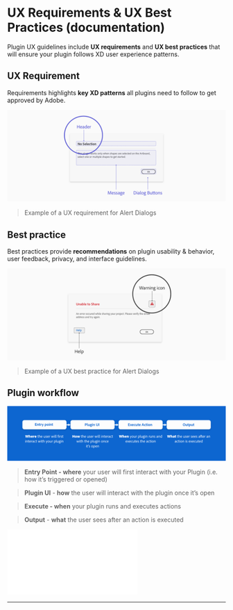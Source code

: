 # **UX Requirements & UX Best Practices (documentation)**


Plugin UX guidelines include **UX requirements** and **UX best practices** that will ensure your plugin follows XD user experience patterns. 

## UX Requirement

Requirements highlights **key XD patterns** all plugins need to follow to get approved by Adobe. 

![UX Requirement](../ux_images/Requirement.png)

> Example of a UX requirement for Alert Dialogs


## Best practice

Best practices provide **recommendations** on plugin usability & behavior, user feedback, privacy, and interface guidelines. 

![UX Best Practice](../ux_images/BestPractice.png)

> Example of a UX best practice for Alert Dialogs



## Plugin workflow

![A plugin workflow](../ux_images/Pluginworkflow.png)

> **Entry Point - where** your user will first interact with your Plugin (i.e. how it’s triggered or opened)

> **Plugin UI** - **how** the user will interact with the plugin once it’s open

> **Execute - when** your plugin runs and executes actions

> **Output** - **what** the user sees after an action is executed


![Plugin Example](../ux_images/Plugin_UX_Guidelines_Modal_v1.pdf)



--------

